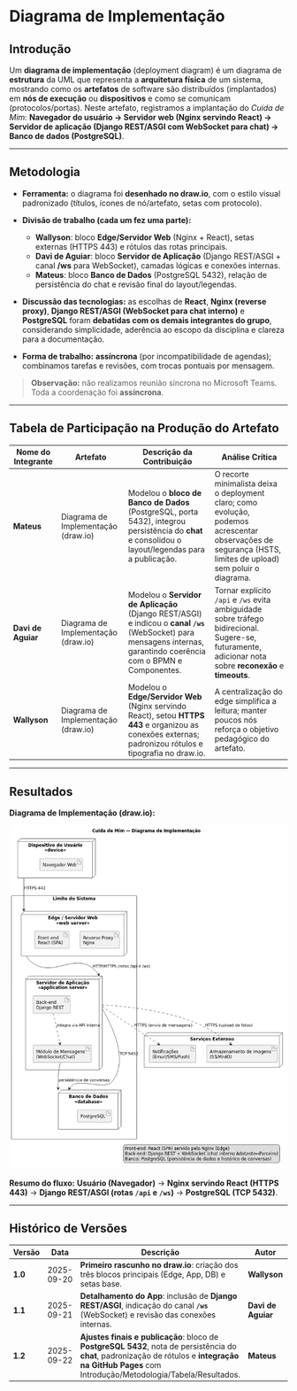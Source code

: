 # Diagrama de Implementação

## Introdução

Um **diagrama de implementação** (deployment diagram) é um diagrama de **estrutura** da UML que representa a **arquitetura física** de um sistema, mostrando como os **artefatos** de software são distribuídos (implantados) em **nós de execução** ou **dispositivos** e como se comunicam (protocolos/portas).
Neste artefato, registramos a implantação do *Cuida de Mim*: **Navegador do usuário → Servidor web (Nginx servindo React) → Servidor de aplicação (Django REST/ASGI com WebSocket para chat) → Banco de dados (PostgreSQL)**.

---

## Metodologia

* **Ferramenta:** o diagrama foi **desenhado no draw\.io**, com o estilo visual padronizado (títulos, ícones de nó/artefato, setas com protocolo).
* **Divisão de trabalho (cada um fez uma parte):**

  * **Wallyson**: bloco **Edge/Servidor Web** (Nginx + React), setas externas (HTTPS 443) e rótulos das rotas principais.
  * **Davi de Aguiar**: bloco **Servidor de Aplicação** (Django REST/ASGI + canal **/ws** para WebSocket), camadas lógicas e conexões internas.
  * **Mateus**: bloco **Banco de Dados** (PostgreSQL 5432), relação de persistência do chat e revisão final do layout/legendas.
* **Discussão das tecnologias:** as escolhas de **React**, **Nginx (reverse proxy)**, **Django REST/ASGI (WebSocket para chat interno)** e **PostgreSQL** foram **debatidas com os demais integrantes do grupo**, considerando simplicidade, aderência ao escopo da disciplina e clareza para a documentação.
* **Forma de trabalho:** **assíncrona** (por incompatibilidade de agendas); combinamos tarefas e revisões, com trocas pontuais por mensagem.

> **Observação:** não realizamos reunião síncrona no Microsoft Teams. Toda a coordenação foi **assíncrona**.

---

## Tabela de Participação na Produção do Artefato

| Nome do Integrante | Artefato                             | Descrição da Contribuição                                                                                                                                              | Análise Crítica                                                                                                                                              | 
| ------------------ | ------------------------------------ | ---------------------------------------------------------------------------------------------------------------------------------------------------------------------- | ------------------------------------------------------------------------------------------------------------------------------------------------------------ | 
| **Mateus**         | Diagrama de Implementação (draw\.io) | Modelou o **bloco de Banco de Dados** (PostgreSQL, porta 5432), integrou persistência do **chat** e consolidou o layout/legendas para a publicação.                    | O recorte minimalista deixa o deployment claro; como evolução, podemos acrescentar observações de segurança (HSTS, limites de upload) sem poluir o diagrama. |
| **Davi de Aguiar** | Diagrama de Implementação (draw\.io) | Modelou o **Servidor de Aplicação** (Django REST/ASGI) e indicou o **canal `/ws`** (WebSocket) para mensagens internas, garantindo coerência com o BPMN e Componentes. | Tornar explícito `/api` e `/ws` evita ambiguidade sobre tráfego bidirecional. Sugere-se, futuramente, adicionar nota sobre **reconexão** e **timeouts**.     | 
| **Wallyson**       | Diagrama de Implementação (draw\.io) | Modelou o **Edge/Servidor Web** (Nginx servindo React), setou **HTTPS 443** e organizou as conexões externas; padronizou rótulos e tipografia no draw\.io.             | A centralização do edge simplifica a leitura; manter poucos nós reforça o objetivo pedagógico do artefato.                                                   | 


---

## Resultados

**Diagrama de Implementação (draw\.io):**


<p align="center">
  <img src="../assets/diagramaImplementacao/deployment-drawio.png"
       alt="Diagrama de Implementação" width="900">
</p>

**Resumo do fluxo:**
**Usuário (Navegador)** → **Nginx servindo React (HTTPS 443)** → **Django REST/ASGI (rotas `/api` e `/ws`)** → **PostgreSQL (TCP 5432)**.

---

## Histórico de Versões

| Versão  | Data       | Descrição                                                                                                                                                                                               | Autor              | Revisor        |
| ------- | ---------- | ------------------------------------------------------------------------------------------------------------------------------------------------------------------------------------------------------- | ------------------ | -------------- |
| **1.0** | 2025-09-20 | **Primeiro rascunho no draw\.io**: criação dos três blocos principais (Edge, App, DB) e setas base.                                                                                                     | **Wallyson**       | Davi de Aguiar |
| **1.1** | 2025-09-21 | **Detalhamento do App**: inclusão de **Django REST/ASGI**, indicação do canal **`/ws`** (WebSocket) e revisão das conexões internas.                                                                    | **Davi de Aguiar** | Mateus         |
| **1.2** | 2025-09-22 | **Ajustes finais e publicação**: bloco de **PostgreSQL 5432**, nota de persistência do **chat**, padronização de rótulos e **integração na GitHub Pages** com Introdução/Metodologia/Tabela/Resultados. | **Mateus**         | Wallyson       |


